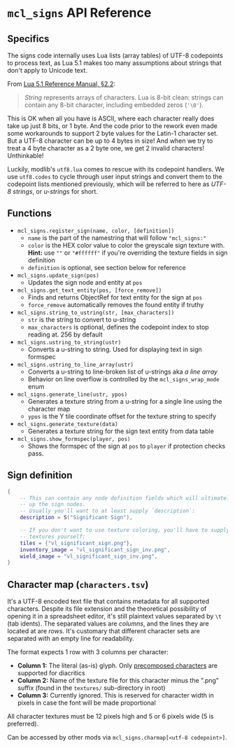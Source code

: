# `mcl_signs` API Reference

## Specifics

The signs code internally uses Lua lists (array tables) of UTF-8 codepoints to
process text, as Lua 5.1 makes too many assumptions about strings that don't
apply to Unicode text.

From [Lua 5.1 Reference Manual, §2.2](https://www.lua.org/manual/5.1/manual.html#2.2):

> _String_ represents arrays of characters. Lua is 8-bit clean: strings can
> contain any 8-bit character, including embedded zeros (`'\0'`).

This is OK when all you have is ASCII, where each character really does take up
just 8 bits, or 1 byte. And the code prior to the rework even made some
workarounds to support 2 byte values for the Latin-1 character set. But a UTF-8
character can be up to 4 bytes in size! And when we try to treat a 4 byte
character as a 2 byte one, we get 2 invalid characters! Unthinkable!

Luckily, modlib's `utf8.lua` comes to rescue with its codepoint handlers. We
use `utf8.codes` to cycle through user input strings and convert them to the
codepoint lists mentioned previously, which will be referred to here as
_UTF-8 strings_, or _u-strings_ for short.


## Functions

* `mcl_signs.register_sign(name, color, [definition])`
	* `name` is the part of the namestring that will follow `"mcl_signs:"`
	* `color` is the HEX color value to color the greyscale sign texture with.\
	  **Hint:** use `""` or `"#ffffff"` if you're overriding the texture fields
	  in sign definition
	* `definition` is optional, see section below for reference
* `mcl_signs.update_sign(pos)`
	* Updates the sign node and entity at `pos`
* `mcl_signs.get_text_entity(pos, [force_remove])`
	* Finds and returns ObjectRef for text entity for the sign at `pos`
	* `force_remove` automatically removes the found entity if truthy
* `mcl_signs.string_to_ustring(str, [max_characters])`
	* `str` is the string to convert to u-string
	* `max_characters` is optional, defines the codepoint index to stop reading
	  at. 256 by default
* `mcl_signs.ustring_to_string(ustr)`
	* Converts a u-string to string. Used for displaying text in sign formspec
* `mcl_signs.ustring_to_line_array(ustr)`
	* Converts a u-string to line-broken list of u-strings aka _a line array_
	* Behavior on line overflow is controlled by the `mcl_signs_wrap_mode` enum
* `mcl_signs.generate_line(ustr, ypos)`
	* Generates a texture string from a u-string for a single line using the
	  character map
	* `ypos` is the Y tile coordinate offset for the texture string to specify
* `mcl_signs.generate_texture(data)`
	* Generates a texture string for the sign text entity from data table
* `mcl_signs.show_formspec(player, pos)`
	* Shows the formspec of the sign at `pos` to `player` if protection checks
	  pass.

## Sign definition

```lua
{
	-- This can contain any node definition fields which will ultimately make
	-- up the sign nodes.
	-- Usually you'll want to at least supply `description`:
	description = S("Significant Sign"),

    -- If you don't want to use texture coloring, you'll have to supply the
	-- textures yourself:
	tiles = {"vl_significant_sign.png"},
	inventory_image = "vl_significant_sign_inv.png",
	wield_image = "vl_significant_sign_inv.png",
}
```

## Character map (`characters.tsv`)

It's a UTF-8 encoded text file that contains metadata for all supported
characters. Despite its file extension and the theoretical possibility of
opening it in a spreadsheet editor, it's still plaintext values separated by
`\t` (tab idents). The separated values are _columns_, and the lines they are
located at are _rows_. It's customary that different character sets are
separated with an empty line for readability.

The format expects 1 row with 3 columns per character:

* **Column 1:** The literal (as-is) glyph. Only [precomposed characters](https://en.wikipedia.org/wiki/Precomposed_character)
  are supported for diacritics
* **Column 2:** Name of the texture file for this character minus the ".png"
  suffix (found in the `textures/` sub-directory in root)
* **Column 3:** Currently ignored. This is reserved for character width in
  pixels in case the font will be made proportional

All character textures must be 12 pixels high and 5 or 6 pixels wide (5
is preferred).

Can be accessed by other mods via `mcl_signs.charmap[<utf-8 codepoint>]`.
